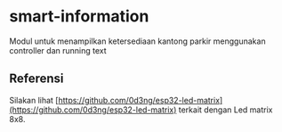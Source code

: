 # smart-information
Modul untuk menampilkan ketersediaan kantong parkir menggunakan controller dan running text

## Referensi
Silakan lihat [https://github.com/0d3ng/esp32-led-matrix](https://github.com/0d3ng/esp32-led-matrix) terkait dengan Led matrix 8x8.
